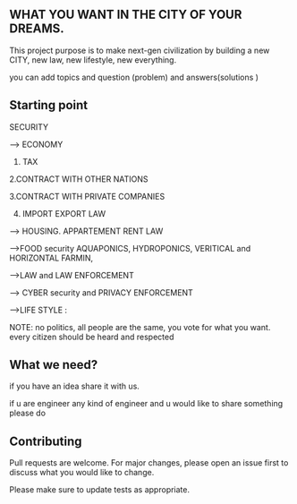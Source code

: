## WHAT YOU WANT IN THE CITY OF YOUR DREAMS.


This project purpose is to make next-gen civilization by building a new CITY, new law, new lifestyle, new everything.


you can add topics and question (problem) and answers(solutions )

## Starting point

SECURITY 

--> ECONOMY 

1. TAX

2.CONTRACT WITH OTHER NATIONS

3.CONTRACT WITH PRIVATE COMPANIES

4. IMPORT EXPORT LAW 


--> HOUSING.
APPARTEMENT 
RENT LAW


-->FOOD security 
AQUAPONICS,
HYDROPONICS,
VERITICAL and HORIZONTAL FARMIN,

 
-->LAW and LAW  ENFORCEMENT

--> CYBER security and PRIVACY ENFORCEMENT

-->LIFE STYLE :





NOTE:
no politics, all people are the same, you vote for what you want.
every citizen should be heard and respected



## What we need?

if you have an idea share it with us.

if u are engineer any kind of engineer and u would like to share something please do

## Contributing
Pull requests are welcome. For major changes, please open an issue first to discuss what you would like to change.

Please make sure to update tests as appropriate.
